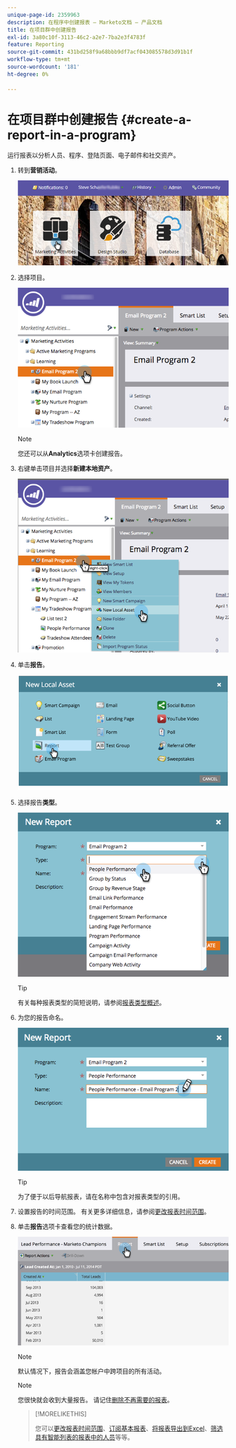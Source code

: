 ```yaml
---
unique-page-id: 2359963
description: 在程序中创建报表 — Marketo文档 — 产品文档
title: 在项目群中创建报告
exl-id: 3a80c10f-3113-46c2-a2e7-7ba2e3f4783f
feature: Reporting
source-git-commit: 431bd258f9a68bbb9df7acf043085578d3d91b1f
workflow-type: tm+mt
source-wordcount: '181'
ht-degree: 0%

---
```


# 在项目群中创建报告 {#create-a-report-in-a-program}

运行报表以分析人员、程序、登陆页面、电子邮件和社交资产。

1. 转到&#x200B;**营销活动**。

   ![](assets/login-marketing-activities.png)

1. 选择项目。

   ![](assets/selectprogramreport.png)

   >[!NOTE]
   >
   >您还可以从&#x200B;**Analytics**&#x200B;选项卡创建报告。

1. 右键单击项目并选择&#x200B;**新建本地资产**。

   ![](assets/programrightclick-asset.png)

1. 单击&#x200B;**报告**。

   ![](assets/image2014-9-15-18-3a36-3a46.png)

1. 选择报告&#x200B;**类型**。

   ![](assets/choosereport.png)

   >[!TIP]
   >
   >有关每种报表类型的简短说明，请参阅[报表类型概述](https://docs.marketo.com/display/DOCS/Report+Type+Overview)。

1. 为您的报告命名。

   ![](assets/namereport.png)

   >[!TIP]
   >
   >为了便于以后导航报表，请在名称中包含对报表类型的引用。

1. 设置报告的时间范围。 有关更多详细信息，请参阅[更改报表时间范围](/help/marketo/product-docs/reporting/basic-reporting/editing-reports/change-a-report-time-frame.md)。

1. 单击&#x200B;**报告**&#x200B;选项卡查看您的统计数据。

   ![](assets/image2014-9-15-18-3a38-3a5.png)

   >[!NOTE]
   >
   >默认情况下，报告会涵盖您帐户中跨项目的所有活动。

   >[!NOTE]
   >
   >您很快就会收到大量报告。 请记住[删除不再需要的报表](/help/marketo/product-docs/reporting/basic-reporting/report-activity/delete-a-report.md)。

   >[!MORELIKETHIS]
   >
   >您可以[更改报表时间范围](/help/marketo/product-docs/reporting/basic-reporting/editing-reports/change-a-report-time-frame.md)、[订阅基本报表](/help/marketo/product-docs/reporting/basic-reporting/report-subscriptions/subscribe-to-a-basic-report.md)、[将报表导出到Excel](/help/marketo/product-docs/reporting/basic-reporting/report-activity/export-a-report-to-excel.md)、[筛选具有智能列表的报表中的人员](/help/marketo/product-docs/reporting/basic-reporting/editing-reports/filter-people-in-a-report-with-a-smart-list.md)等等。

